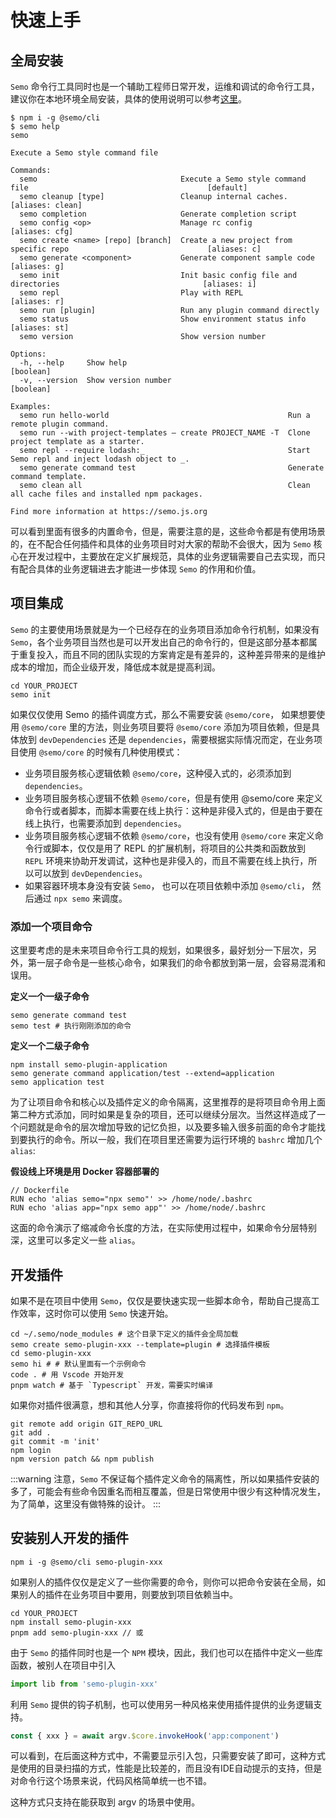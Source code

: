 # 快速上手

## 全局安装

`Semo` 命令行工具同时也是一个辅助工程师日常开发，运维和调试的命令行工具，建议你在本地环境全局安装，具体的使用说明可以参考[这里](https://semo.js.org)。

```
$ npm i -g @semo/cli
$ semo help
semo

Execute a Semo style command file

Commands:
  semo                                Execute a Semo style command file                                        [default]
  semo cleanup [type]                 Cleanup internal caches.                                          [aliases: clean]
  semo completion                     Generate completion script
  semo config <op>                    Manage rc config                                                    [aliases: cfg]
  semo create <name> [repo] [branch]  Create a new project from specific repo                               [aliases: c]
  semo generate <component>           Generate component sample code                                        [aliases: g]
  semo init                           Init basic config file and directories                                [aliases: i]
  semo repl                           Play with REPL                                                        [aliases: r]
  semo run [plugin]                   Run any plugin command directly
  semo status                         Show environment status info                                         [aliases: st]
  semo version                        Show version number

Options:
  -h, --help     Show help                                                                                     [boolean]
  -v, --version  Show version number                                                                           [boolean]

Examples:
  semo run hello-world                                        Run a remote plugin command.
  semo run --with project-templates — create PROJECT_NAME -T  Clone project template as a starter.
  semo repl --require lodash:_                                Start Semo repl and inject lodash object to _.
  semo generate command test                                  Generate command template.
  semo clean all                                              Clean all cache files and installed npm packages.

Find more information at https://semo.js.org
```

可以看到里面有很多的内置命令，但是，需要注意的是，这些命令都是有使用场景的，在不配合任何插件和具体的业务项目时对大家的帮助不会很大，因为 `Semo` 核心在开发过程中，主要放在定义扩展规范，具体的业务逻辑需要自己去实现，而只有配合具体的业务逻辑进去才能进一步体现 `Semo` 的作用和价值。

## 项目集成

`Semo` 的主要使用场景就是为一个已经存在的业务项目添加命令行机制，如果没有 `Semo`，各个业务项目当然也是可以开发出自己的命令行的，但是这部分基本都属于重复投入，而且不同的团队实现的方案肯定是有差异的，这种差异带来的是维护成本的增加，而企业级开发，降低成本就是提高利润。

```
cd YOUR_PROJECT
semo init
```

如果仅仅使用 Semo 的插件调度方式，那么不需要安装 `@semo/core`， 如果想要使用 `@semo/core` 里的方法，则业务项目要将 `@semo/core` 添加为项目依赖，但是具体放到 `devDependencies` 还是 `dependencies`，需要根据实际情况而定，在业务项目使用 `@semo/core` 的时候有几种使用模式：

- 业务项目服务核心逻辑依赖 `@semo/core`，这种侵入式的，必须添加到 `dependencies`。
- 业务项目服务核心逻辑不依赖 `@semo/core`，但是有使用 @semo/core 来定义命令行或者脚本，而脚本需要在线上执行：这种是非侵入式的，但是由于要在线上执行，也需要添加到 `dependencies`。
- 业务项目服务核心逻辑不依赖 `@semo/core`，也没有使用 `@semo/core` 来定义命令行或脚本，仅仅是用了 REPL 的扩展机制，将项目的公共类和函数放到 `REPL` 环境来协助开发调试，这种也是非侵入的，而且不需要在线上执行，所以可以放到 `devDependencies`。
- 如果容器环境本身没有安装 `Semo`， 也可以在项目依赖中添加 `@semo/cli`， 然后通过 `npx semo` 来调度。

### 添加一个项目命令

这里要考虑的是未来项目命令行工具的规划，如果很多，最好划分一下层次，另外，第一层子命令是一些核心命令，如果我们的命令都放到第一层，会容易混淆和误用。

**定义一个一级子命令**

```
semo generate command test
semo test # 执行刚刚添加的命令
```

**定义一个二级子命令**

```
npm install semo-plugin-application
semo generate command application/test --extend=application
semo application test
```

为了让项目命令和核心以及插件定义的命令隔离，这里推荐的是将项目命令用上面第二种方式添加，同时如果是复杂的项目，还可以继续分层次。当然这样造成了一个问题就是命令的层次增加导致的记忆负担，以及要多输入很多前面的命令才能找到要执行的命令。所以一般，我们在项目里还需要为运行环境的 `bashrc` 增加几个 `alias`:

**假设线上环境是用 Docker 容器部署的**

```
// Dockerfile
RUN echo 'alias semo="npx semo"' >> /home/node/.bashrc
RUN echo 'alias app="npx semo app"' >> /home/node/.bashrc
```

这面的命令演示了缩减命令长度的方法，在实际使用过程中，如果命令分层特别深，这里可以多定义一些 `alias`。

## 开发插件

如果不是在项目中使用 `Semo`，仅仅是要快速实现一些脚本命令，帮助自己提高工作效率，这时你可以使用 `Semo` 快速开始。

```
cd ~/.semo/node_modules # 这个目录下定义的插件会全局加载
semo create semo-plugin-xxx --template=plugin # 选择插件模板
cd semo-plugin-xxx
semo hi # # 默认里面有一个示例命令
code . # 用 Vscode 开始开发
pnpm watch # 基于 `Typescript` 开发，需要实时编译
```

如果你对插件很满意，想和其他人分享，你直接将你的代码发布到 `npm`。

```
git remote add origin GIT_REPO_URL
git add .
git commit -m 'init'
npm login
npm version patch && npm publish
```

:::warning
注意，`Semo` 不保证每个插件定义命令的隔离性，所以如果插件安装的多了，可能会有些命令因重名而相互覆盖，但是日常使用中很少有这种情况发生，为了简单，这里没有做特殊的设计。
:::

## 安装别人开发的插件

```
npm i -g @semo/cli semo-plugin-xxx
```

如果别人的插件仅仅是定义了一些你需要的命令，则你可以把命令安装在全局，如果别人的插件在业务项目中要用，则要放到项目依赖当中。

```
cd YOUR_PROJECT
npm install semo-plugin-xxx
pnpm add semo-plugin-xxx // 或
```

由于 `Semo` 的插件同时也是一个 `NPM` 模块，因此，我们也可以在插件中定义一些库函数，被别人在项目中引入

```js
import lib from 'semo-plugin-xxx'
```

利用 `Semo` 提供的钩子机制，也可以使用另一种风格来使用插件提供的业务逻辑支持。

```js
const { xxx } = await argv.$core.invokeHook('app:component')
```

可以看到，在后面这种方式中，不需要显示引入包，只需要安装了即可，这种方式是使用的目录扫描的方式，性能是比较差的，而且没有IDE自动提示的支持，但是对命令行这个场景来说，代码风格简单统一也不错。

这种方式只支持在能获取到 argv 的场景中使用。
